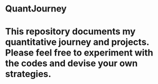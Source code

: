 # QuantJourney
# This repository documents my quantitative journey and projects. Please feel free to experiment with the codes and devise your own strategies.
